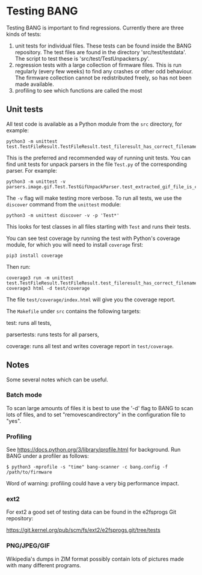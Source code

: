 # Testing BANG

Testing BANG is important to find regressions. Currently there are three kinds of tests:

1. unit tests for individual files. These tests can be found inside the BANG repository. The test files are found in the directory 'src/test/testdata'. The script to test these is 'src/test/TestUnpackers.py'.
2. regression tests with a large collection of firmware files. This is run regularly (every few weeks) to find any crashes or other odd behaviour. The firmware collection cannot be redistributed freely, so has not been made available.
3. profiling to see which functions are called the most

## Unit tests

All test code is available as a Python module from the `src` directory, for example:

```
python3 -m unittest test.TestFileResult.TestFileResult.test_fileresult_has_correct_filenames
```

This is the preferred and recommended way of running unit tests.
You can find unit tests for unpack parsers in the file `Test.py` of the corresponding parser. For example:

```
python3 -m unittest -v parsers.image.gif.Test.TestGifUnpackParser.test_extracted_gif_file_is_correct
```

The `-v` flag will make testing more verbose.
To run all tests, we use the `discover` command from the `unittest` module:

```
python3 -m unittest discover -v -p 'Test*'
```

This looks for test classes in all files starting with `Test` and runs their tests.

You can see test coverage by running the test with Python's coverage module, for which you will need to install `coverage` first:

```
pip3 install coverage
```

Then run:

```
coverage3 run -m unittest test.TestFileResult.TestFileResult.test_fileresult_has_correct_filenames
coverage3 html -d test/coverage
```

The file `test/coverage/index.html` will give you the coverage report.

The `Makefile` under `src` contains the following targets:

test: runs all tests,

parsertests: runs tests for all parsers,

coverage: runs all test and writes coverage report in `test/coverage`.

## Notes

Some several notes which can be useful.

### Batch mode

To scan large amounts of files it is best to use the '-d' flag to BANG to scan lots of files, and to set "removescandirectory" in the configuration file to "yes".

### Profiling

See https://docs.python.org/3/library/profile.html for background. Run BANG under a profiler as follows:

    $ python3 -mprofile -s "time" bang-scanner -c bang.config -f /path/to/firmware

Word of warning: profiling could have a very big performance impact.

### ext2

For ext2 a good set of testing data can be found in the e2fsprogs Git repository:

https://git.kernel.org/pub/scm/fs/ext2/e2fsprogs.git/tree/tests

### PNG/JPEG/GIF

Wikipedia's dumps in ZIM format possibly contain lots of pictures made with many different programs.

